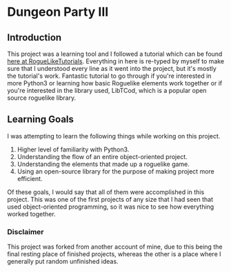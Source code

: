 # Dungeon Party III

## Introduction

This project was a learning tool and I followed a tutorial which can be found [here at RogueLikeTutorials](http://rogueliketutorials.com/libtcod/1). Everything in here is re-typed by myself to make sure that I understood every line as it went into the project, but it's mostly the tutorial's work. Fantastic tutorial to go through if you're interested in more Python3 or learning how basic Roguelike elements work together or if you're interested in the library used, LibTCod, which is a popular open source roguelike library. 

## Learning Goals

I was attempting to learn the following things while working on this project. 

1. Higher level of familiarity with Python3.
2. Understanding the flow of an entire object-oriented project.
3. Understanding the elements that made up a roguelike game. 
4. Using an open-source library for the purpose of making project more efficient.

Of these goals, I would say that all of them were accomplished in this project. This was one of the first projects of any size that I had seen that used object-oriented programming, so it was nice to see how everything worked together. 

### Disclaimer

This project was forked from another account of mine, due to this being the final resting place of finished projects, whereas the other is a place where I generally put random unfinished ideas.
